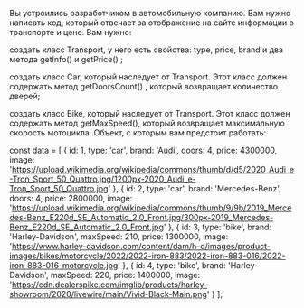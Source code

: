 Вы устроились разработчиком в автомобильную компанию. Вам нужно написать код, который отвечает за отображение на сайте информации о транспорте и цене. Вам нужно:

создать класс Transport, у него есть свойства: type, price, brand и два метода getInfo() и getPrice() ;

создать класс Car, который наследует от Transport. Этот класс должен содержать метод getDoorsCount() , который возвращает количество дверей;

создать класс Bike, который наследует от Transport. Этот класс должен содержать метод getMaxSpeed(), который возвращает максимальную скорость мотоцикла. Объект, с которым вам предстоит работать:

const data = [
  {
    id: 1,
    type: 'car',
    brand: 'Audi',
    doors: 4,
    price: 4300000,
    image: '<https://upload.wikimedia.org/wikipedia/commons/thumb/d/d5/2020_Audi_e-Tron_Sport_50_Quattro.jpg/1200px-2020_Audi_e-Tron_Sport_50_Quattro.jpg>'
  },
  {
    id: 2,
    type: 'car',
    brand: 'Mercedes-Benz',
    doors: 4,
    price: 2800000,
    image: '<https://upload.wikimedia.org/wikipedia/commons/thumb/9/9b/2019_Mercedes-Benz_E220d_SE_Automatic_2.0_Front.jpg/300px-2019_Mercedes-Benz_E220d_SE_Automatic_2.0_Front.jpg>'
  },
	{
    id: 3,
    type: 'bike',
    brand: 'Harley-Davidson',
    maxSpeed: 210,
    price: 1300000,
    image: '<https://www.harley-davidson.com/content/dam/h-d/images/product-images/bikes/motorcycle/2022/2022-iron-883/2022-iron-883-016/2022-iron-883-016-motorcycle.jpg>'
  },
  {
    id: 4,
    type: 'bike',
    brand: 'Harley-Davidson',
    maxSpeed: 220,
    price: 1400000,
    image: '<https://cdn.dealerspike.com/imglib/products/harley-showroom/2020/livewire/main/Vivid-Black-Main.png>'
  }
];
